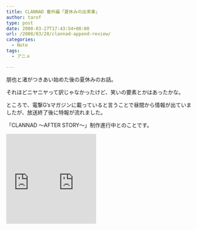 ```yaml
---
title: CLANNAD 番外編「夏休みの出来事」
author: tarof
type: post
date: 2008-03-27T17:43:54+00:00
url: /2008/03/28/clannad-append-review/
categories:
  - Note
tags:
  - アニメ

---
```

朋也と渚がつきあい始めた後の夏休みのお話。
  
それほどニヤニヤって訳じゃなかったけど、笑いの要素とかはあったかな。

ところで、電撃G&#8217;sマガジンに載っていると言うことで昼間から情報が出ていましたが、放送終了後に特報が流れました。
  
「CLANNAD ～AFTER STORY～」制作進行中とのことです。

<iframe src="http://rcm-jp.amazon.co.jp/e/cm?t=maplefactory-22&#038;o=9&#038;p=8&#038;l=as1&#038;asins=B001648LXC&#038;fc1=000000&#038;IS2=1&#038;lt1=_blank&#038;lc1=0000FF&#038;bc1=FFFFFF&#038;bg1=FFFFFF&#038;f=ifr&#038;nou=1" style="width:120px;height:240px;" scrolling="no" marginwidth="0" marginheight="0" frameborder="0"></iframe><iframe src="http://rcm-jp.amazon.co.jp/e/cm?t=maplefactory-22&#038;o=9&#038;p=8&#038;l=as1&#038;asins=B000WQ6IYO&#038;fc1=000000&#038;IS2=1&#038;lt1=_blank&#038;lc1=0000FF&#038;bc1=FFFFFF&#038;bg1=FFFFFF&#038;f=ifr&#038;nou=1" style="width:120px;height:240px;" scrolling="no" marginwidth="0" marginheight="0" frameborder="0"></iframe>
